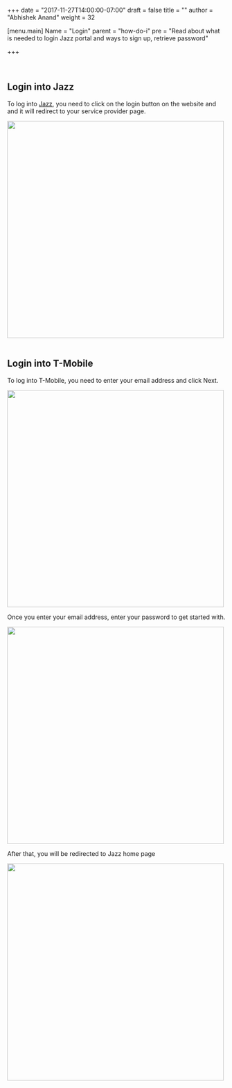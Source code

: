 
+++
date = "2017-11-27T14:00:00-07:00"
draft = false
title = ""
author = "Abhishek Anand"
weight = 32

[menu.main]
Name = "Login"
parent = "how-do-i"
pre = "Read about what is needed to login Jazz portal and ways to sign up, retrieve password"

+++

<div id="login-jazz">
</div>
<br/>

## Login into Jazz

To log into <a href="https://jazz.corporate.t-mobile.com" target="_blank">Jazz</a>, you need to click on the login button on the website and and it will redirect to your service provider page. 

<img class="no-border" src='/content/how-do-i/loginPage.png' width='500px'>

<div id="signIn">
</div>
<br/>

## Login into T-Mobile

To log into T-Mobile, you need to enter your email address and click Next.

<img class="no-border" src='/content/how-do-i/SignIn.png' width='500px'>

<br/>

Once you enter your email address, enter your password to get started with.

<img class="no-border" src='/content/how-do-i/credentials.png' width='500px'>

<br/>

After that, you will be redirected to Jazz home page

<img class="no-border" src='/content/how-do-i/homepage.png' width='500px'>

<br/>
